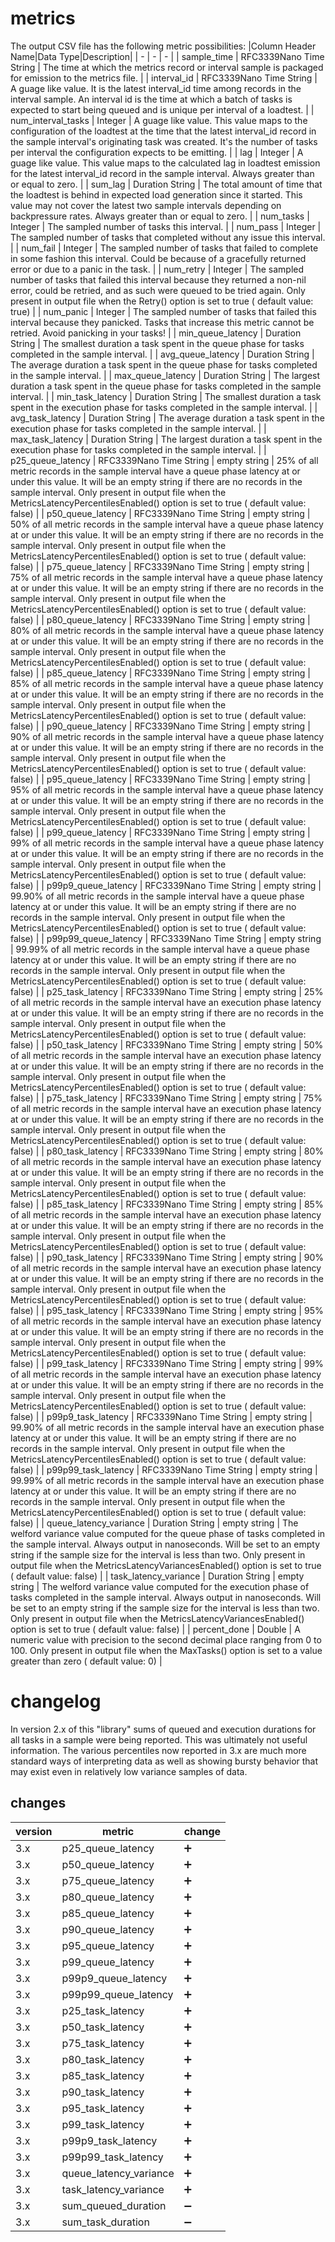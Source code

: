 # metrics

The output CSV file has the following metric possibilities:
|Column Header Name|Data Type|Description|
| - | - | - |
| sample_time | RFC3339Nano Time String | The time at which the metrics record or interval sample is packaged for emission to the metrics file. |
| interval_id | RFC3339Nano Time String | A guage like value. It is the latest interval_id time among records in the interval sample. An interval id is the time at which a batch of tasks is expected to start being queued and is unique per interval of a loadtest. |
| num_interval_tasks | Integer | A guage like value. This value maps to the configuration of the loadtest at the time that the latest interval_id record in the sample interval's originating task was created. It's the number of tasks per interval the configuration expects to be emitting. |
| lag | Integer | A guage like value. This value maps to the calculated lag in loadtest emission for the latest interval_id record in the sample interval. Always greater than or equal to zero. |
| sum_lag | Duration String | The total amount of time that the loadtest is behind in expected load generation since it started. This value may not cover the latest two sample intervals depending on backpressure rates. Always greater than or equal to zero. |
| num_tasks | Integer | The sampled number of tasks this interval. |
| num_pass | Integer | The sampled number of tasks that completed without any issue this interval. |
| num_fail | Integer | The sampled number of tasks that failed to complete in some fashion this interval. Could be because of a gracefully returned error or due to a panic in the task. |
| num_retry | Integer | The sampled number of tasks that failed this interval because they returned a non-nil error, could be retried, and as such were queued to be tried again. Only present in output file when the Retry() option is set to true ( default value: true) |
| num_panic | Integer | The sampled number of tasks that failed this interval because they panicked. Tasks that increase this metric cannot be retried. Avoid panicking in your tasks! |
| min_queue_latency | Duration String | The smallest duration a task spent in the queue phase for tasks completed in the sample interval. |
| avg_queue_latency | Duration String | The average duration a task spent in the queue phase for tasks completed in the sample interval. |
| max_queue_latency | Duration String | The largest duration a task spent in the queue phase for tasks completed in the sample interval. |
| min_task_latency | Duration String | The smallest duration a task spent in the execution phase for tasks completed in the sample interval. |
| avg_task_latency | Duration String | The average duration a task spent in the execution phase for tasks completed in the sample interval. |
| max_task_latency | Duration String | The largest duration a task spent in the execution phase for tasks completed in the sample interval. |
| p25_queue_latency | RFC3339Nano Time String \| empty string | 25% of all metric records in the sample interval have a queue phase latency at or under this value. It will be an empty string if there are no records in the sample interval. Only present in output file when the MetricsLatencyPercentilesEnabled() option is set to true ( default value: false) |
| p50_queue_latency | RFC3339Nano Time String \| empty string | 50% of all metric records in the sample interval have a queue phase latency at or under this value. It will be an empty string if there are no records in the sample interval. Only present in output file when the MetricsLatencyPercentilesEnabled() option is set to true ( default value: false) |
| p75_queue_latency | RFC3339Nano Time String \| empty string | 75% of all metric records in the sample interval have a queue phase latency at or under this value. It will be an empty string if there are no records in the sample interval. Only present in output file when the MetricsLatencyPercentilesEnabled() option is set to true ( default value: false) |
| p80_queue_latency | RFC3339Nano Time String \| empty string | 80% of all metric records in the sample interval have a queue phase latency at or under this value. It will be an empty string if there are no records in the sample interval. Only present in output file when the MetricsLatencyPercentilesEnabled() option is set to true ( default value: false) |
| p85_queue_latency | RFC3339Nano Time String \| empty string | 85% of all metric records in the sample interval have a queue phase latency at or under this value. It will be an empty string if there are no records in the sample interval. Only present in output file when the MetricsLatencyPercentilesEnabled() option is set to true ( default value: false) |
| p90_queue_latency | RFC3339Nano Time String \| empty string | 90% of all metric records in the sample interval have a queue phase latency at or under this value. It will be an empty string if there are no records in the sample interval. Only present in output file when the MetricsLatencyPercentilesEnabled() option is set to true ( default value: false) |
| p95_queue_latency | RFC3339Nano Time String \| empty string | 95% of all metric records in the sample interval have a queue phase latency at or under this value. It will be an empty string if there are no records in the sample interval. Only present in output file when the MetricsLatencyPercentilesEnabled() option is set to true ( default value: false) |
| p99_queue_latency | RFC3339Nano Time String \| empty string | 99% of all metric records in the sample interval have a queue phase latency at or under this value. It will be an empty string if there are no records in the sample interval. Only present in output file when the MetricsLatencyPercentilesEnabled() option is set to true ( default value: false) |
| p99p9_queue_latency | RFC3339Nano Time String \| empty string | 99.90% of all metric records in the sample interval have a queue phase latency at or under this value. It will be an empty string if there are no records in the sample interval. Only present in output file when the MetricsLatencyPercentilesEnabled() option is set to true ( default value: false) |
| p99p99_queue_latency | RFC3339Nano Time String \| empty string | 99.99% of all metric records in the sample interval have a queue phase latency at or under this value. It will be an empty string if there are no records in the sample interval. Only present in output file when the MetricsLatencyPercentilesEnabled() option is set to true ( default value: false) |
| p25_task_latency | RFC3339Nano Time String \| empty string | 25% of all metric records in the sample interval have an execution phase latency at or under this value. It will be an empty string if there are no records in the sample interval. Only present in output file when the MetricsLatencyPercentilesEnabled() option is set to true ( default value: false) |
| p50_task_latency | RFC3339Nano Time String \| empty string | 50% of all metric records in the sample interval have an execution phase latency at or under this value. It will be an empty string if there are no records in the sample interval. Only present in output file when the MetricsLatencyPercentilesEnabled() option is set to true ( default value: false) |
| p75_task_latency | RFC3339Nano Time String \| empty string | 75% of all metric records in the sample interval have an execution phase latency at or under this value. It will be an empty string if there are no records in the sample interval. Only present in output file when the MetricsLatencyPercentilesEnabled() option is set to true ( default value: false) |
| p80_task_latency | RFC3339Nano Time String \| empty string | 80% of all metric records in the sample interval have an execution phase latency at or under this value. It will be an empty string if there are no records in the sample interval. Only present in output file when the MetricsLatencyPercentilesEnabled() option is set to true ( default value: false) |
| p85_task_latency | RFC3339Nano Time String \| empty string | 85% of all metric records in the sample interval have an execution phase latency at or under this value. It will be an empty string if there are no records in the sample interval. Only present in output file when the MetricsLatencyPercentilesEnabled() option is set to true ( default value: false) |
| p90_task_latency | RFC3339Nano Time String \| empty string | 90% of all metric records in the sample interval have an execution phase latency at or under this value. It will be an empty string if there are no records in the sample interval. Only present in output file when the MetricsLatencyPercentilesEnabled() option is set to true ( default value: false) |
| p95_task_latency | RFC3339Nano Time String \| empty string | 95% of all metric records in the sample interval have an execution phase latency at or under this value. It will be an empty string if there are no records in the sample interval. Only present in output file when the MetricsLatencyPercentilesEnabled() option is set to true ( default value: false) |
| p99_task_latency | RFC3339Nano Time String \| empty string | 99% of all metric records in the sample interval have an execution phase latency at or under this value. It will be an empty string if there are no records in the sample interval. Only present in output file when the MetricsLatencyPercentilesEnabled() option is set to true ( default value: false) |
| p99p9_task_latency | RFC3339Nano Time String \| empty string | 99.90% of all metric records in the sample interval have an execution phase latency at or under this value. It will be an empty string if there are no records in the sample interval. Only present in output file when the MetricsLatencyPercentilesEnabled() option is set to true ( default value: false) |
| p99p99_task_latency | RFC3339Nano Time String \| empty string | 99.99% of all metric records in the sample interval have an execution phase latency at or under this value. It will be an empty string if there are no records in the sample interval. Only present in output file when the MetricsLatencyPercentilesEnabled() option is set to true ( default value: false) |
| queue_latency_variance | Duration String \| empty string | The welford variance value computed for the queue phase of tasks completed in the sample interval. Always output in nanoseconds. Will be set to an empty string if the sample size for the interval is less than two. Only present in output file when the MetricsLatencyVariancesEnabled() option is set to true ( default value: false) |
| task_latency_variance | Duration String \| empty string | The welford variance value computed for the execution phase of tasks completed in the sample interval. Always output in nanoseconds. Will be set to an empty string if the sample size for the interval is less than two. Only present in output file when the MetricsLatencyVariancesEnabled() option is set to true ( default value: false) |
| percent_done | Double | A numeric value with precision to the second decimal place ranging from 0 to 100. Only present in output file when the MaxTasks() option is set to a value greater than zero ( default value: 0) |

# changelog

In version 2.x of this "library" sums of queued and execution durations for all tasks in a sample were being reported. This was ultimately not useful information. The various percentiles now reported in 3.x are much more standard ways of interpreting data as well as showing bursty behavior that may exist even in relatively low variance samples of data.

## changes

| version | metric                 | change             |
| ------- | ---------------------- | ------------------ |
| 3.x     | p25_queue_latency      | :heavy_plus_sign:  |
| 3.x     | p50_queue_latency      | :heavy_plus_sign:  |
| 3.x     | p75_queue_latency      | :heavy_plus_sign:  |
| 3.x     | p80_queue_latency      | :heavy_plus_sign:  |
| 3.x     | p85_queue_latency      | :heavy_plus_sign:  |
| 3.x     | p90_queue_latency      | :heavy_plus_sign:  |
| 3.x     | p95_queue_latency      | :heavy_plus_sign:  |
| 3.x     | p99_queue_latency      | :heavy_plus_sign:  |
| 3.x     | p99p9_queue_latency    | :heavy_plus_sign:  |
| 3.x     | p99p99_queue_latency   | :heavy_plus_sign:  |
| 3.x     | p25_task_latency       | :heavy_plus_sign:  |
| 3.x     | p50_task_latency       | :heavy_plus_sign:  |
| 3.x     | p75_task_latency       | :heavy_plus_sign:  |
| 3.x     | p80_task_latency       | :heavy_plus_sign:  |
| 3.x     | p85_task_latency       | :heavy_plus_sign:  |
| 3.x     | p90_task_latency       | :heavy_plus_sign:  |
| 3.x     | p95_task_latency       | :heavy_plus_sign:  |
| 3.x     | p99_task_latency       | :heavy_plus_sign:  |
| 3.x     | p99p9_task_latency     | :heavy_plus_sign:  |
| 3.x     | p99p99_task_latency    | :heavy_plus_sign:  |
| 3.x     | queue_latency_variance | :heavy_plus_sign:  |
| 3.x     | task_latency_variance  | :heavy_plus_sign:  |
| 3.x     | sum_queued_duration    | :heavy_minus_sign: |
| 3.x     | sum_task_duration      | :heavy_minus_sign: |
